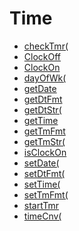 # Time

 * <a href="../tokens/checkTmr(.md" title="0xEF02">checkTmr(</a>
 * <a href="../tokens/ClockOff.md" title="0xEF0F">ClockOff</a>
 * <a href="../tokens/ClockOn.md" title="0xEF10">ClockOn</a>
 * <a href="../tokens/dayOfWk(.md" title="0xEF06">dayOfWk(</a>
 * <a href="../tokens/getDate.md" title="0xEF09">getDate</a>
 * <a href="../tokens/getDtFmt.md" title="0xEF0C">getDtFmt</a>
 * <a href="../tokens/getDtStr(.md" title="0xEF07">getDtStr(</a>
 * <a href="../tokens/getTime.md" title="0xEF0A">getTime</a>
 * <a href="../tokens/getTmFmt.md" title="0xEF0D">getTmFmt</a>
 * <a href="../tokens/getTmStr(.md" title="0xEF08">getTmStr(</a>
 * <a href="../tokens/isClockOn.md" title="0xEF0E">isClockOn</a>
 * <a href="../tokens/setDate(.md" title="0xEF00">setDate(</a>
 * <a href="../tokens/setDtFmt(.md" title="0xEF03">setDtFmt(</a>
 * <a href="../tokens/setTime(.md" title="0xEF01">setTime(</a>
 * <a href="../tokens/setTmFmt(.md" title="0xEF04">setTmFmt(</a>
 * <a href="../tokens/startTmr.md" title="0xEF0B">startTmr</a>
 * <a href="../tokens/timeCnv(.md" title="0xEF05">timeCnv(</a>

